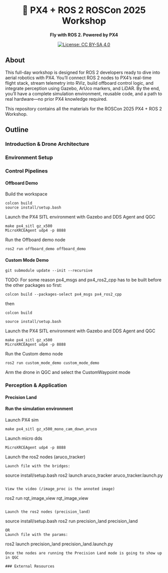 <h1 align="center">🚀 PX4 + ROS 2 ROSCon 2025 Workshop</h1>

<p align="center">
    <strong>Fly with ROS 2. Powered by PX4</strong>
</p>
<p align="center">
    <a href="https://creativecommons.org/licenses/by-sa/4.0/">
        <img src="https://img.shields.io/badge/License-CC_BY--SA_4.0-lightgrey.svg" alt="License: CC BY-SA 4.0">
    </a>
</p>

## About
This full-day workshop is designed for ROS 2 developers ready to dive into aerial robotics with PX4. You’ll connect ROS 2 nodes to PX4’s real-time flight stack, stream telemetry into RViz, build offboard control logic, and integrate perception using Gazebo, ArUco markers, and LiDAR. By the end, you’ll have a complete simulation environment, reusable code, and a path to real hardware—no prior PX4 knowledge required.

This repository contains all the materials for the ROSCon 2025 PX4 + ROS 2 Workshop.

## Outline

### Introduction & Drone Architecture
### Environment Setup
### Control Pipelines
#### Offboard Demo
Build the workspace
```
colcon build
source install/setup.bash
```

Launch the PX4 SITL environment with Gazebo and DDS Agent and QGC
```
make px4_sitl gz_x500
MicroXRCEAgent udp4 -p 8888
```

Run the Offboard demo node
```
ros2 run offboard_demo offboard_demo
```
#### Custom Mode Demo
```
git submodule update --init --recursive
```
TODO: For some reason px4_msgs and px4_ros2_cpp has to be built before the other packages so first:
```
colcon build --packages-select px4_msgs px4_ros2_cpp
```
then 
```
colcon build
```
```
source install/setup.bash
```
Launch the PX4 SITL environment with Gazebo and DDS Agent and QGC
```
make px4_sitl gz_x500
MicroXRCEAgent udp4 -p 8888
```
Run the Custom demo node
```
ros2 run custom_mode_demo custom_mode_demo 
```
Arm the drone in QGC and select the CustomWaypoint mode



### Perception & Application
#### Precision Land
#### Run the simulation environment
Launch PX4 sim
```
make px4_sitl gz_x500_mono_cam_down_aruco
```
Launch micro dds
```
MicroXRCEAgent udp4 -p 8888
```
Launch the ros2 nodes (aruco_tracker)
```
Launch file with the bridges:
```
source install/setup.bash
ros2 launch aruco_tracker aruco_tracker.launch.py 
```

View the video (/image_proc is the annoted image)
```
ros2 run rqt_image_view rqt_image_view
```

Launch the ros2 nodes (precision_land)
```
source install/setup.bash 
ros2 run precision_land precision_land
```
OR
Launch file with the params:
```
ros2 launch precision_land precision_land.launch.py
```
Once the nodes are running the Precision Land mode is going to show up in QGC

### External Resources